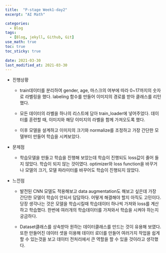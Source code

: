```yaml
---
title:  "P-stage Week1-day2"
excerpt: "AI Math"

categories:
  - Blog
tags:
  - [Blog, jekyll, Github, Git]
use_math: true
toc: true
toc_sticky: true
 
date: 2021-03-30
last_modified_at: 2021-03-30
---
```


* 진행상황

    * train데이터를 분리하여 gender, age, 마스크의 여부에 따라 0~17까지의 숫자로 라벨링을 했다. labeling 함수를 만들어 이미지의 경로를 받아 클래스를 리턴했다.

    * 모든 데이터의 라벨을 하나의 리스트에 담아 train_loader에 넣어주었다. 데이터를 훈련할 때, 이미지와 해당 이미지의 라벨을 함께 가져오도록 했다. 

    * 이후 모델을 설계하고 이미지의 크기와 normalize를 조정하고 가장 간단한 모델부터 만들어 학습을 시켜보았다.

* 문제점

    * 학습모델을 만들고 학습을 진행해 보았는데 학습이 진행되도 loss값이 줄어 들지 않았다. 학습이 되지 않는 것이였다. optimizer와 loss function을 바꾸거나 모델의 크기, 모델 파라미터를 바꾸어도 학습이 진행되지 않았다. 


* 느낀점

    * 발전된 CNN 모델도 적용해보고 data augmentation도 해보고 싶은데 가장 간단한 모델이 학습이 안되서 답답하다. 어떻게 해결해야 할지 아직도 고민이다. 당장 생각나는 것은 모델을 학습시킬때 학습데이터 하나씩 가져와 loss를 계산하고 학습했다. 한번에 여러개의 학습데이터를 가져와서 학습을 시켜야 하는지 궁금하다. 

    * Dataset클래스를 상속받아 원하는 데이터클래스를 만드는 것이 유용해 보였다. 또한 만들어진 데이터 셋을 이용해 데이터 로더를 만들어 여러가지 작업을 쉽게 할 수 있는것을 보고 데이터 전처리에서 큰 역할을 할 수 있을 것이라고 생각했다.
    
